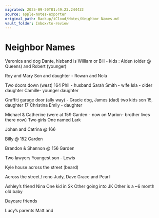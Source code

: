 ```yaml
---
migrated: 2025-09-20T01:49:23.244432
source: apple-notes-exporter
original_path: Backup/iCloud/Notes/Neighbor Names.md
vault_folder: Inbox/to-review
---
```

# Neighbor Names

Veronica and dog Dante, hisband is William or Bill - kids : Aiden (older @ Queens) and Robert (younger)

Roy and Mary
Son and daughter - Rowan and Nola

Two doors down (west) 164
Phil - husband 
Sarah Smith - wife
Isla - older daughter 
Camille- younger daughter 

Graffiti garage door (ally way) - Gracie dog, James (dad) two kids son 15, daughter 17
Christina
Emily - daughter

Michael & Catherine (were at 159 Garden - now on Marion- brother lives there now)
Two girls
One named Lark 

Johan and Catrina @ 166

Billy @ 152 Garden

Brandon & Shannon @ 156 Garden

Two lawyers 
Youngest son - Lewis 

Kyle house across the street (beard)

Across the street / reno
Judy, Dave
Grace and Pearl

Ashley’s friend 
Nina
One kid in Sk
Other going into JK
Other is a ~6 month old baby 

Daycare friends 

Lucy’s parents 
Matt and 


